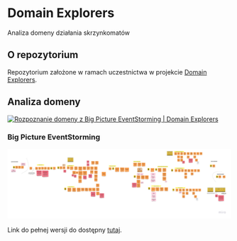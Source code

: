 # Domain Explorers

Analiza domeny działania skrzynkomatów

## O repozytorium

Repozytorium założone w ramach uczestnictwa w projekcie [Domain Explorers](https://explorers.bettersoftwaredesign.pl).

## Analiza domeny

[![Rozpoznanie domeny z Big Picture EventStorming | Domain Explorers](http://img.youtube.com/vi/LqIF_pGI3wk/0.jpg)](http://www.youtube.com/watch?v=LqIF_pGI3wk "Rozpoznanie domeny z Big Picture EventStorming | Domain Explorers")

### Big Picture EventStorming

![Big Picture EventStorming](assets/images/big_picture_event_storming.jpg)

Link do pełnej wersji do dostępny [tutaj](https://miro.com/app/board/o9J_lVITV9E=/). 
